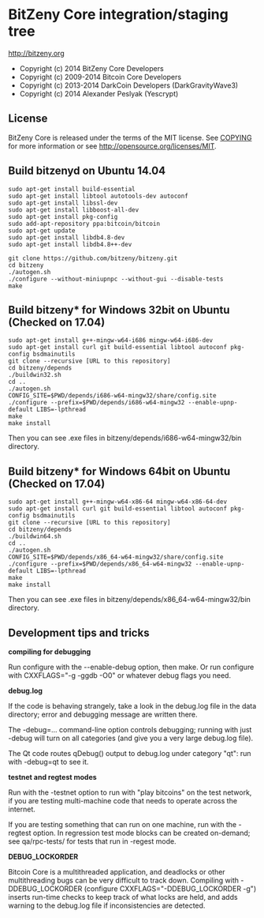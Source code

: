 BitZeny Core integration/staging tree
=====================================

http://bitzeny.org

* Copyright (c) 2014      BitZeny Core Developers
* Copyright (c) 2009-2014 Bitcoin Core Developers
* Copyright (c) 2013-2014 DarkCoin Developers (DarkGravityWave3)
* Copyright (c) 2014      Alexander Peslyak   (Yescrypt)

License
-------

BitZeny Core is released under the terms of the MIT license. See [COPYING](COPYING) for more
information or see http://opensource.org/licenses/MIT.

Build bitzenyd on Ubuntu 14.04
-------------------

    sudo apt-get install build-essential
    sudo apt-get install libtool autotools-dev autoconf
    sudo apt-get install libssl-dev
    sudo apt-get install libboost-all-dev
    sudo apt-get install pkg-config
    sudo add-apt-repository ppa:bitcoin/bitcoin
    sudo apt-get update
    sudo apt-get install libdb4.8-dev
    sudo apt-get install libdb4.8++-dev
    
    git clone https://github.com/bitzeny/bitzeny.git
    cd bitzeny
    ./autogen.sh
    ./configure --without-miniupnpc --without-gui --disable-tests
    make

Build bitzeny* for Windows 32bit on Ubuntu (Checked on 17.04)
-------------------------------------------------------------

    sudo apt-get install g++-mingw-w64-i686 mingw-w64-i686-dev
    sudo apt-get install curl git build-essential libtool autoconf pkg-config bsdmainutils
    git clone --recursive [URL to this repository]
    cd bitzeny/depends
    ./buildwin32.sh
    cd ..
    ./autogen.sh
    CONFIG_SITE=$PWD/depends/i686-w64-mingw32/share/config.site ./configure --prefix=$PWD/depends/i686-w64-mingw32 --enable-upnp-default LIBS=-lpthread
    make
    make install

Then you can see .exe files in bitzeny/depends/i686-w64-mingw32/bin directory.

Build bitzeny* for Windows 64bit on Ubuntu (Checked on 17.04)
-------------------------------------------------------------

    sudo apt-get install g++-mingw-w64-x86-64 mingw-w64-x86-64-dev
    sudo apt-get install curl git build-essential libtool autoconf pkg-config bsdmainutils
    git clone --recursive [URL to this repository]
    cd bitzeny/depends
    ./buildwin64.sh
    cd ..
    ./autogen.sh
    CONFIG_SITE=$PWD/depends/x86_64-w64-mingw32/share/config.site ./configure --prefix=$PWD/depends/x86_64-w64-mingw32 --enable-upnp-default LIBS=-lpthread
    make
    make install

Then you can see .exe files in bitzeny/depends/x86_64-w64-mingw32/bin directory.

Development tips and tricks
---------------------------

**compiling for debugging**

Run configure with the --enable-debug option, then make. Or run configure with
CXXFLAGS="-g -ggdb -O0" or whatever debug flags you need.

**debug.log**

If the code is behaving strangely, take a look in the debug.log file in the data directory;
error and debugging message are written there.

The -debug=... command-line option controls debugging; running with just -debug will turn
on all categories (and give you a very large debug.log file).

The Qt code routes qDebug() output to debug.log under category "qt": run with -debug=qt
to see it.

**testnet and regtest modes**

Run with the -testnet option to run with "play bitcoins" on the test network, if you
are testing multi-machine code that needs to operate across the internet.

If you are testing something that can run on one machine, run with the -regtest option.
In regression test mode blocks can be created on-demand; see qa/rpc-tests/ for tests
that run in -regest mode.

**DEBUG_LOCKORDER**

Bitcoin Core is a multithreaded application, and deadlocks or other multithreading bugs
can be very difficult to track down. Compiling with -DDEBUG_LOCKORDER (configure
CXXFLAGS="-DDEBUG_LOCKORDER -g") inserts run-time checks to keep track of what locks
are held, and adds warning to the debug.log file if inconsistencies are detected.
